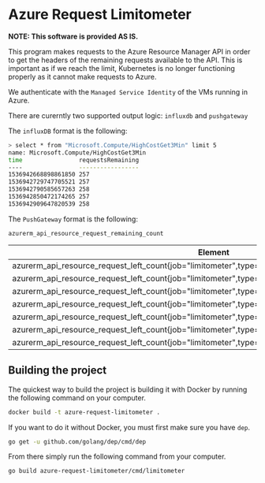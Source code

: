 # Azure Request Limitometer

**NOTE: This software is provided AS IS.**

This program makes requests to the Azure Resource Manager API in order to get the headers of the
remaining requests available to the API. This is important as if we reach the limit, Kubernetes is no longer functioning properly as it cannot make requests to Azure.

We authenticate with the `Managed Service Identity` of the VMs running in Azure.

There are curerntly two supported output logic: `influxdb` and `pushgateway`

The `influxDB` format is the following:

```bash
> select * from "Microsoft.Compute/HighCostGet3Min" limit 5
name: Microsoft.Compute/HighCostGet3Min
time                requestsRemaining
----                -----------------
1536942668898861850 257
1536942729747705521 257
1536942790585657263 258
1536942850472174265 257
1536942909647820539 258
```

The `PushGateway` format is the following:

`azurerm_api_resource_request_remaining_count`

| Element | Value |
| --- | --- |
| azurerm_api_resource_request_left_count{job="limitometer",type="Microsoft.Compute\HighCostGet30Min"} |646|
| azurerm_api_resource_request_left_count{job="limitometer",type="Microsoft.Compute\HighCostGet3Min"}|137|
| azurerm_api_resource_request_left_count{job="limitometer",type="Microsoft.Compute\LowCostGet30Min"}|31522|
| azurerm_api_resource_request_left_count{job="limitometer",type="Microsoft.Compute\LowCostGet3Min"}|3976|
| azurerm_api_resource_request_left_count{job="limitometer",type="Microsoft.Compute\PutVM30Min"}|3611|
| azurerm_api_resource_request_left_count{job="limitometer",type="Microsoft.Compute\PutVM3Min"}|730 |
| azurerm_api_resource_request_left_count{job="limitometer",type="SubIDReads"}|11694|

## Building the project

The quickest way to build the project is building it with Docker by running the following command on your computer.

```bash
docker build -t azure-request-limitometer .
```

If you want to do it without Docker, you must first make sure you have `dep`.

```bash
go get -u github.com/golang/dep/cmd/dep
```

From there simply run the following command from your computer.

```bash
go build azure-request-limitometer/cmd/limitometer
```
